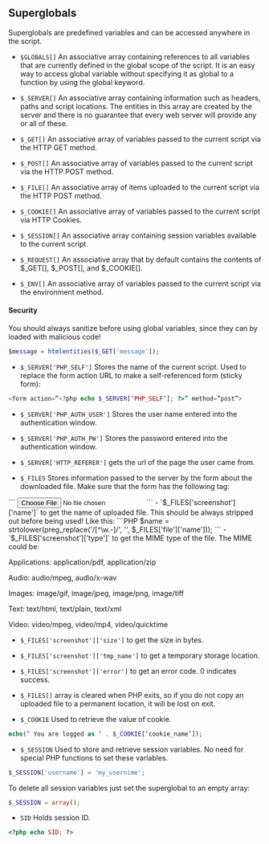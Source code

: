 ## Superglobals
Superglobals are predefined variables and can be accessed anywhere in the script. 

- `$GLOBALS[]` An associative array containing references to all variables that are currently defined in the global scope of the script. It is an easy way to access global variable without specifying it as global to a function by using the global keyword.

- `$_SERVER[]` An associative array containing information such as headers, paths and script locations. The entities in this array are created by the server and there is no guarantee that every web server will provide any or all of these.

- `$_GET[]` An associative array of variables passed to the current script via the HTTP GET method.

- `$_POST[]` An associative array of variables passed to the current script via the HTTP POST method.

- `$_FILE[]` An associative array of items uploaded to the current script via the HTTP POST method.

- `$_COOKIE[]` An associative array of variables passed to the current script via HTTP Cookies.

- `$_SESSION[]` An associative array containing session variables available to the current script.

- `$_REQUEST[]` An associative array that by default contains the contents of $_GET[], $_POST[], and $_COOKIE[].

- `$_ENV[]` An associative array of variables passed to the current script via the environment method.

#### Security
You should always sanitize before using global variables, since they can by loaded with malicious code!
```PHP
$message = htmlentities($_GET['message']);
```

- `$_SERVER['PHP_SELF']` Stores the name of the current script. Used to replace the form action URL to make a self-referenced form (sticky form):
```PHP
<form action=”<?php echo $_SERVER[‘PHP_SELF’]; ?>” method=”post”>
```
- `$_SERVER['PHP_AUTH_USER']` Stores the user name entered into the authentication window.
- `$_SERVER['PHP_AUTH_PW']` Stores the password entered into the authentication window.
- `$_SERVER['HTTP_REFERER']` gets the url of the page the user came from.

- `$_FILES` Stores information passed to the server by the form about the downloaded file. Make sure that the form has the following tag:
<form enctype="multipart/form-data" >
```
<input type="file" name="screenshot" />
```
- `$_FILES['screenshot']['name']` to get the name of uploaded file. This should be always stripped out before being used! Like this: 
```PHP
$name = strtolower(preg_replace('/[^\w.-]/', '', $_FILES['file']['name']));
```
- `$_FILES['screenshot']['type']` to get the MIME type of the file. The MIME could be:

Applications: application/pdf, application/zip

Audio: audio/mpeg, audio/x-wav

Images: image/gif, image/jpeg, image/png, image/tiff

Text: text/html, text/plain, text/xml

Video: video/mpeg, video/mp4, video/quicktime

- `$_FILES['screenshot']['size']` to get the size in bytes.
- `$_FILES['screenshot']['tmp_name']` to get a temporary storage location.
- `$_FILES['screenshot']['error']` to get an error code. 0 indicates success.
- `$_FILES[]` array is cleared when PHP exits, so if you do not copy an uploaded file to a permanent location, it will be lost on exit.

- `$_COOKIE` Used to retrieve the value of cookie.
```PHP
echo(‘ You are logged as ‘ . $_COOKIE[‘cookie_name’]);
```

- `$_SESSION` Used to store and retrieve session variables. No need for special PHP functions to set these variables.
```PHP
$_SESSION['username'] = 'my_usernime';
```
To delete all session variables just set the superglobal to an empty array:
```PHP
$_SESSION = array();
```

- `SID` Holds session ID.
```PHP
<?php echo SID; ?>
```
